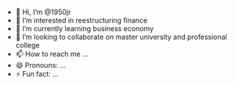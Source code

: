 - 👋 Hi, I’m @1950jr
- 👀 I’m interested in reestructuring finance
- 🌱 I’m currently learning business economy
- 💞️ I’m looking to collaborate on master university and professional college
- 📫 How to reach me ...
- 😄 Pronouns: ...
- ⚡ Fun fact: ...

<!---
1950jr/1950jr is a ✨ special ✨ repository because its `README.md` (this file) appears on your GitHub profile.
You can click the Preview link to take a look at your changes.
--->
